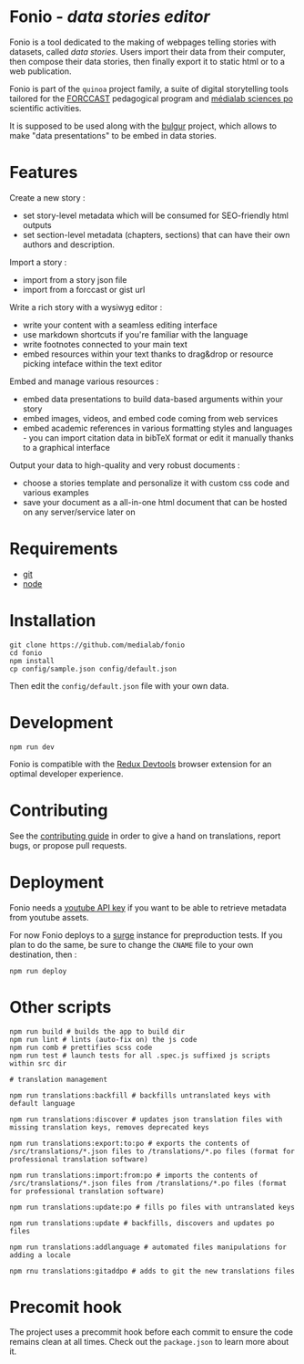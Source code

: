 # Fonio - *data stories editor*

Fonio is a tool dedicated to the making of webpages telling stories with datasets, called *data stories*.
Users import their data from their computer, then compose their data stories, then finally export it to static html or to a web publication.

Fonio is part of the ``quinoa`` project family, a suite of digital storytelling tools tailored for the [FORCCAST](http://controverses.org/) pedagogical program and [médialab sciences po](http://www.medialab.sciences-po.fr/) scientific activities.

It is supposed to be used along with the [bulgur](https://github.com/medialab/bulgur) project, which allows to make "data presentations" to be embed in data stories.

# Features

Create a new story :

* set story-level metadata which will be consumed for SEO-friendly html outputs
* set section-level metadata (chapters, sections) that can have their own authors and description.

Import a story :

* import from a story json file
* import from a forccast or gist url

Write a rich story with a wysiwyg editor :

* write your content with a seamless editing interface
* use markdown shortcuts if you're familiar with the language
* write footnotes connected to your main text
* embed resources within your text thanks to drag&drop or resource picking inteface within the text editor

Embed and manage various resources :

* embed data presentations to build data-based arguments within your story
* embed images, videos, and embed code coming from web services
* embed academic references in various formatting styles and languages - you can import citation data in bibTeX format or edit it manually thanks to a graphical interface

Output your data to high-quality and very robust documents :

* choose a stories template and personalize it with custom css code and various examples
* save your document as a all-in-one html document that can be hosted on any server/service later on

# Requirements

* [git](https://git-scm.com/)
* [node](https://nodejs.org/en/)

# Installation

```
git clone https://github.com/medialab/fonio
cd fonio
npm install
cp config/sample.json config/default.json
```

Then edit the ``config/default.json`` file with your own data.

# Development

```
npm run dev
```

Fonio is compatible with the [Redux Devtools](https://github.com/gaearon/redux-devtools) browser extension for an optimal developer experience.

# Contributing

See the [contributing guide](https://github.com/medialab/fonio/blob/master/CONTRIBUTING.md) in order to give a hand on translations, report bugs, or propose pull requests.

# Deployment

Fonio needs a [youtube API key](https://developers.google.com/youtube/registering_an_application) if you want to be able to retrieve metadata from youtube assets.

For now Fonio deploys to a [surge](http://surge.sh/) instance for preproduction tests. If you plan to do the same, be sure to change the `CNAME` file to your own destination, then :

```
npm run deploy
```

# Other scripts

```
npm run build # builds the app to build dir
npm run lint # lints (auto-fix on) the js code
npm run comb # prettifies scss code
npm run test # launch tests for all .spec.js suffixed js scripts within src dir

# translation management

npm run translations:backfill # backfills untranslated keys with default language

npm run translations:discover # updates json translation files with missing translation keys, removes deprecated keys

npm run translations:export:to:po # exports the contents of /src/translations/*.json files to /translations/*.po files (format for professional translation software)

npm run translations:import:from:po # imports the contents of /src/translations/*.json files from /translations/*.po files (format for professional translation software)

npm run translations:update:po # fills po files with untranslated keys

npm run translations:update # backfills, discovers and updates po files

npm run translations:addlanguage # automated files manipulations for adding a locale

npm rnu translations:gitaddpo # adds to git the new translations files
```

# Precomit hook

The project uses a precommit hook before each commit to ensure the code remains clean at all times. Check out the `package.json` to learn more about it.



